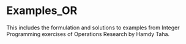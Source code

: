# Examples_OR

This includes the formulation and solutions to examples from Integer Programming exercises of Operations Research by Hamdy Taha.
